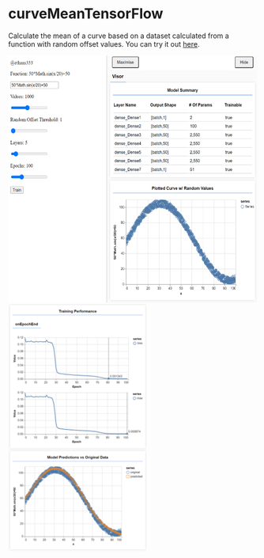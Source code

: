 # curveMeanTensorFlow
Calculate the mean of a curve based on a dataset calculated from a function with random offset values. You can try it out [here](https://affectionate-bhaskara-eb23b5.netlify.app/).

<div style="float: left;">
<img src="images/cmts.PNG" height="500" />
<img src="images/cmts1.PNG" height="500" />
</div>
